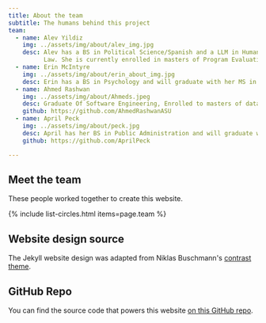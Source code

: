 ```yaml
---
title: About the team
subtitle: The humans behind this project
team:
  - name: Alev Yildiz
    img: ../assets/img/about/alev_img.jpg
    desc: Alev has a BS in Political Science/Spanish and a LLM in Human Rights 
          Law. She is currently enrolled in masters of Program Evaluation and Data           Analytics degree at ASU.
  - name: Erin McIntyre
    img: ../assets/img/about/erin_about_img.jpg
    desc: Erin has a BS in Psychology and will graduate with her MS in Program               Evaluation and Data Analytics December 2021. She is passionate about               research design, musical theatre, and teaching. 
  - name: Ahmed Rashwan
    img: ../assets/img/about/Ahmeds.jpeg
    desc: Graduate Of Software Engineering, Enrolled to masters of data analytics            program at ASU   
    github: https://github.com/AhmedRashwanASU
  - name: April Peck
    img: ../assets/img/about/peck.jpg
    desc: April has her BS in Public Administration and will graduate with her MS      in program Evaluation and Data Analytics in May, 2022.               
    github: https://github.com/AprilPeck

---
```


## Meet the team

These people worked together to create this website.

{% include list-circles.html items=page.team %}

## Website design source

The Jekyll website design was adapted from Niklas Buschmann's [contrast theme](https://github.com/niklasbuschmann/contrast).

## GitHub Repo

You can find the source code that powers this website [on this GitHub repo](https://github.com/R-Class/cpp-528-template).

<!--- CSS for Circles --->

<style>

/* now starting CSS for circles down below */
.list-circles {
  text-align: center;

}

.list-circles-item {
  display: inline-block;
  width: 240px;
  vertical-align: top;
  margin: 0;
  padding: 20px;
}

/* make the background a bit brighter than the current dark gray (#282828) */
.list-circles-item:hover {
  background: #5e5e5e;
}

.list-circles-item .item-img {
  max-width: 200px;
  height: 200px;
  -webkit-border-radius: 50%;
  -moz-border-radius: 50%;
  border-radius: 50%;
  border: 1px solid #777;
}

.list-circles-item .item-desc {
  font-size: 16px;
}

.list-circles-item .item-links {
  margin-top: 5px;
}

.list-circles-item .item-link {
  margin:0 3px;
  color: #FFFFFF;
  text-decoration: none !important;
}

.list-circles-item .item-link:hover {
  color: #000000;
}

</style>
